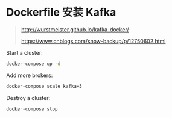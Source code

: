 # Dockerfile 安装 Kafka

> http://wurstmeister.github.io/kafka-docker/
> 
> https://www.cnblogs.com/snow-backup/p/12750602.html

Start a cluster:

```bash
docker-compose up -d
```

Add more brokers:

```bash
docker-compose scale kafka=3
```

Destroy a cluster:

```
docker-compose stop
```
